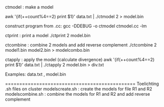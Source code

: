 ctmodel : make a model

awk '{if(++count%4==2) print $1}' data.txt | ./ctmodel 2 > model.bin

construct program from .cc:
gcc -DDEBUG -o ctmodel ctmodel.cc -lm

ctprint : print a model
./ctprint 2 model.bin

ctcombine : combine 2 models and add reverse complement
./ctcombine 2 model1.bin model2.bin > modelcombo.bin

ctapply : apply the model (calculate divergence)
awk '{if(++count%4==2) print $1}' data.txt | ./ctapply 2 model.bin > div.txt

Examples:
data.txt , model.bin

==============================================
Toelichting .sh files on cluster
modelscreate.sh : create the models for file R1 and R2
modelscombine.sh : combine the models for R1 and R2 and add reverse complement
